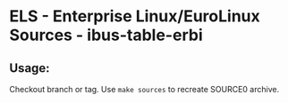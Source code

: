 # ELS - Enterprise Linux/EuroLinux Sources - ibus-table-erbi
 
## Usage:
  Checkout branch or tag. Use `make sources` to recreate  SOURCE0 archive.
